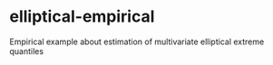 # elliptical-empirical
Empirical example about estimation of multivariate elliptical extreme quantiles
